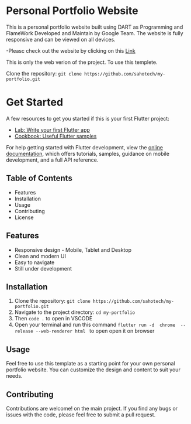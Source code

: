 ﻿# Personal Portfolio Website

This is a personal portfolio website built using  DART as Programming and FlameWork Developed and Maintain by Google Team. The website is fully responsive and can be viewed on all devices.

-Pleasc check out the website by clicking on this [Link](https://sahotech.github.io/)

This is only the web verion  of the project. To use this templete.

Clone the repository: `git clone https://github.com/sahotech/my-portfolio.git`



# Get Started

A few resources to get you started if this is your first Flutter project:

- [Lab: Write your first Flutter app](https://docs.flutter.dev/get-started/codelab)
- [Cookbook: Useful Flutter samples](https://docs.flutter.dev/cookbook)

For help getting started with Flutter development, view the
[online documentation](https://docs.flutter.dev/), which offers tutorials,
samples, guidance on mobile development, and a full API reference.


## Table of Contents

- Features
- Installation
- Usage
- Contributing
- License

## Features

- Responsive design - Mobile, Tablet and Desktop
- Clean and modern UI
- Easy to navigate
- Still under development

## Installation

1. Clone the repository: `git clone https://github.com/sahotech/my-portfolio.git`
2. Navigate to the project directory: `cd my-portfolio`
3. Then `code .` to open in VSCODE 
4. Open your terminal and run this command `flutter run -d  chrome  --release --web-renderer html ` to open open it on browser 



## Usage

Feel free to use this template as a starting point for your own personal portfolio website. You can customize the design and content to suit your needs.

## Contributing

Contributions are welcome! on the main project. If you find any bugs or issues with the code, please feel free to submit a pull request. 

